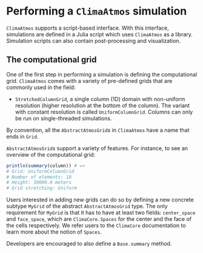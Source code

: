 # Performing a `ClimaAtmos` simulation

`ClimaAtmos` supports a script-based interface. With this interface, simulations
are defined in a Julia script which uses `ClimaAtmos` as a library. Simulation
scripts can also contain post-processing and visualization.

## The computational grid

One of the first step in performing a simulation is defining the computational
grid. `ClimaAtmos` comes with a variety of pre-defined grids that are commonly
used in the field:

- `StretchedColumnGrid`, a single column (1D) domain with non-uniform resolution
  (higher resolution at the bottom of the column). The variant with constant
  resolution is called `UniformColumnGrid`. Columns can only be run on
  single-threaded simulations.

By convention, all the `AbstractAtmosGrid`s in `ClimaAtmos` have a name that
ends in `Grid`.

`AbstractAtmosGrid`s support a variety of features. For instance, to see an overview of
the computational grid:
```julia
println(summary(column)) # =>
# Grid: UniformColumnGrid
# Number of elements: 10
# Height: 30000.0 meters
# Grid stretching: Uniform
```

Users interested in adding new grids can do so by defining a new concrete
subtype `MyGrid` of the abstract `AbstractAtmosGrid` type. The only requirement
for `MyGrid` is that it has to have at least two fields: `center_space` and
`face_space`, which are `ClimaCore.Spaces` for the center and the face of the
cells respectively. We refer users to the `ClimaCore` documentation to learn
more about the notion of `Spaces`.

Developers are encouraged to also define a `Base.summary` method.
